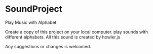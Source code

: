 # SoundProject
Play Music with Alphabet

Create a copy of this project on your local computer.
play sounds with different alphabets.
All this sound is created by howler.js

Any suggestions or changes is welcomed.
